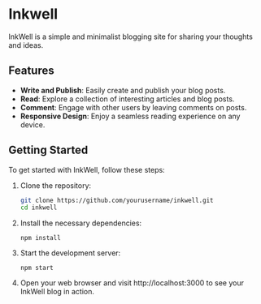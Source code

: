 # Inkwell 

InkWell is a simple and minimalist blogging site for sharing your thoughts and ideas.

## Features

- **Write and Publish**: Easily create and publish your blog posts.
- **Read**: Explore a collection of interesting articles and blog posts.
- **Comment**: Engage with other users by leaving comments on posts.
- **Responsive Design**: Enjoy a seamless reading experience on any device.



## Getting Started

To get started with InkWell, follow these steps:

1. Clone the repository:

   ```bash
   git clone https://github.com/yourusername/inkwell.git
   cd inkwell
2. Install the necessary dependencies:
    ``````
    npm install
3. Start the development server:
    ``````
    npm start
4. Open your web browser and visit http://localhost:3000 to see your InkWell blog in action.

